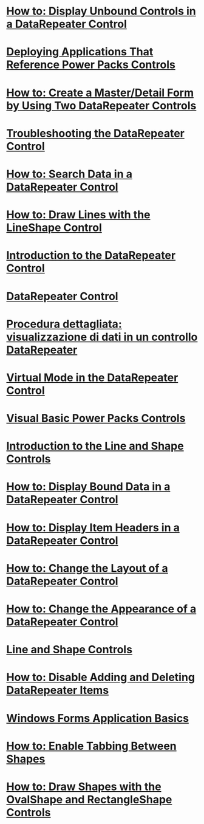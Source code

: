 # [How to: Display Unbound Controls in a DataRepeater Control](how-to-display-unbound-controls-in-a-datarepeater-control-visual-studio.md)
# [Deploying Applications That Reference Power Packs Controls](deploying-applications-that-reference-power-packs-controls-visual-studio.md)
# [How to: Create a Master/Detail Form by Using Two DataRepeater Controls](how-to-create-a-master-detail-form-by-using-two-datarepeater-controls.md)
# [Troubleshooting the DataRepeater Control](troubleshooting-the-datarepeater-control-visual-studio.md)
# [How to: Search Data in a DataRepeater Control](how-to-search-data-in-a-datarepeater-control-visual-studio.md)
# [How to: Draw Lines with the LineShape Control](how-to-draw-lines-with-the-lineshape-control-visual-studio.md)
# [Introduction to the DataRepeater Control](introduction-to-the-datarepeater-control-visual-studio.md)
# [DataRepeater Control](datarepeater-control-visual-studio.md)
# [Procedura dettagliata: visualizzazione di dati in un controllo DataRepeater](walkthrough-displaying-data-in-a-datarepeater-control-visual-studio.md)
# [Virtual Mode in the DataRepeater Control](virtual-mode-in-the-datarepeater-control-visual-studio.md)
# [Visual Basic Power Packs Controls](power-packs-controls.md)
# [Introduction to the Line and Shape Controls](introduction-to-the-line-and-shape-controls-visual-studio.md)
# [How to: Display Bound Data in a DataRepeater Control](how-to-display-bound-data-in-a-datarepeater-control-visual-studio.md)
# [How to: Display Item Headers in a DataRepeater Control](how-to-display-item-headers-in-a-datarepeater-control-visual-studio.md)
# [How to: Change the Layout of a DataRepeater Control](how-to-change-the-layout-of-a-datarepeater-control-visual-studio.md)
# [How to: Change the Appearance of a DataRepeater Control](how-to-change-the-appearance-of-a-datarepeater-control-visual-studio.md)
# [Line and Shape Controls](line-and-shape-controls-visual-studio.md)
# [How to: Disable Adding and Deleting DataRepeater Items](how-to-disable-adding-and-deleting-datarepeater-items-visual-studio.md)
# [Windows Forms Application Basics](windows-forms-application-basics.md)
# [How to: Enable Tabbing Between Shapes](how-to-enable-tabbing-between-shapes-visual-studio.md)
# [How to: Draw Shapes with the OvalShape and RectangleShape Controls](how-to-draw-shapes-with-the-ovalshape-and-rectangleshape-controls.md)
